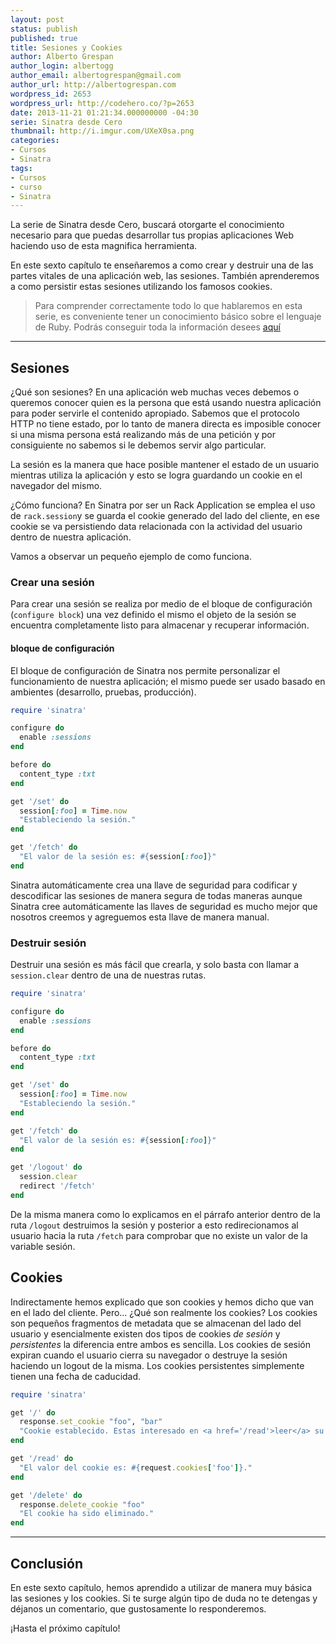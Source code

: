```yaml
---
layout: post
status: publish
published: true
title: Sesiones y Cookies
author: Alberto Grespan
author_login: albertogg
author_email: albertogrespan@gmail.com
author_url: http://albertogrespan.com
wordpress_id: 2653
wordpress_url: http://codehero.co/?p=2653
date: 2013-11-21 01:21:34.000000000 -04:30
serie: Sinatra desde Cero
thumbnail: http://i.imgur.com/UXeX0sa.png
categories:
- Cursos
- Sinatra
tags:
- Cursos
- curso
- Sinatra
---
```

<p>La serie de Sinatra desde Cero, buscará otorgarte el conocimiento necesario para que puedas desarrollar tus propias aplicaciones Web haciendo uso de esta magnifica herramienta.</p>

<p>En este sexto capítulo te enseñaremos a como crear y destruir una de las partes vitales de una aplicación web, las sesiones. También aprenderemos a como persistir estas sesiones utilizando los famosos cookies.</p>

<blockquote>
  <p>Para comprender correctamente todo lo que hablaremos en esta serie, es conveniente tener un conocimiento básico sobre el lenguaje de Ruby. Podrás conseguir toda la información desees <a href="http://codehero.co/category/tutoriales/ruby/">aquí</a></p>
</blockquote>

<hr />

<h2>Sesiones</h2>

<p>¿Qué son sesiones? En una aplicación web muchas veces debemos o queremos conocer quien es la persona que está usando nuestra aplicación para poder servirle el contenido apropiado. Sabemos que el protocolo HTTP no tiene estado, por lo tanto de manera directa es imposible conocer si una misma persona está realizando más de una petición y por consiguiente no sabemos si le debemos servir algo particular.</p>

<p>La sesión es la manera que hace posible mantener el estado de un usuario mientras utiliza la aplicación y esto se logra guardando un cookie en el navegador del mismo.</p>

<p>¿Cómo funciona? En Sinatra por ser un Rack Application se emplea el uso de <code>rack.session</code>y se guarda el cookie generado del lado del cliente, en ese cookie se va persistiendo data relacionada con la actividad del usuario dentro de nuestra aplicación.</p>

<p>Vamos a observar un pequeño ejemplo de como funciona.</p>

<h3>Crear una sesión</h3>

<p>Para crear una sesión se realiza por medio de el bloque de configuración (<code>configure block</code>) una vez definido el mismo el objeto de la sesión se encuentra completamente listo para almacenar y recuperar información.</p>

<h4>bloque de configuración</h4>

<p>El bloque de configuración de Sinatra nos permite personalizar el funcionamiento de nuestra aplicación; el mismo puede ser usado basado en ambientes (desarrollo, pruebas, producción).</p>

```ruby
require 'sinatra'

configure do
  enable :sessions
end

before do
  content_type :txt
end

get '/set' do
  session[:foo] = Time.now
  "Estableciendo la sesión."
end

get '/fetch' do
  "El valor de la sesión es: #{session[:foo]}"
end
```

<p>Sinatra automáticamente crea una llave de seguridad para codificar y descodificar las sesiones de manera segura de todas maneras aunque Sinatra cree automáticamente las llaves de seguridad es mucho mejor que nosotros creemos y agreguemos esta llave de manera manual.</p>

<h3>Destruir sesión</h3>

<p>Destruir una sesión es más fácil que crearla, y solo basta con llamar a <code>session.clear</code> dentro de una de nuestras rutas.</p>

```ruby
require 'sinatra'

configure do
  enable :sessions
end

before do
  content_type :txt
end

get '/set' do
  session[:foo] = Time.now
  "Estableciendo la sesión."
end

get '/fetch' do
  "El valor de la sesión es: #{session[:foo]}"
end

get '/logout' do
  session.clear
  redirect '/fetch'
end
```

<p>De la misma manera como lo explicamos en el párrafo anterior dentro de la ruta <code>/logout</code> destruimos la sesión y posterior a esto redirecionamos al usuario hacia la ruta <code>/fetch</code> para comprobar que no existe un valor de la variable sesión.</p>

<h2>Cookies</h2>

<p>Indirectamente hemos explicado que son cookies y hemos dicho que van en el lado del cliente. Pero… ¿Qué son realmente los cookies? Los cookies son pequeños fragmentos de metadata que se almacenan del lado del usuario y esencialmente existen dos tipos de cookies <em>de sesión</em> y <em>persistentes</em> la diferencia entre ambos es sencilla. Los cookies de sesión expiran cuando el usuario cierra su navegador o destruye la sesión haciendo un logout de la misma. Los cookies persistentes simplemente tienen una fecha de caducidad.</p>

```ruby
require 'sinatra'

get '/' do
  response.set_cookie "foo", "bar"
  "Cookie establecido. Estas interesado en <a href='/read'>leer</a> su valor?"
end

get '/read' do
  "El valor del cookie es: #{request.cookies['foo']}."
end

get '/delete' do
  response.delete_cookie "foo"
  "El cookie ha sido eliminado."
end
```

<hr />

<h2>Conclusión</h2>

<p>En este sexto capítulo, hemos aprendido a utilizar de manera muy básica las sesiones y los cookies. Si te surge algún tipo de duda no te detengas y déjanos un comentario, que gustosamente lo responderemos.</p>

<p>¡Hasta el próximo capítulo!</p>
